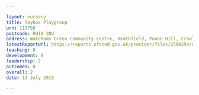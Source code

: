 ```yaml
---

layout: nursery
title: Toybox Playgroup
urn: 113799
postcode: RH10 3NU
address: Wakehams Green Community Centre, Heathfield, Pound Hill, Crawley, West Sussex, RH10 3NU
latestReportUrl: https://reports.ofsted.gov.uk/provider/files/2500254/urn/113799.pdf
teaching: 0
development: 0
leadership: 2
outcomes: 0
overall: 2
date: 13 July 2015

---
```

